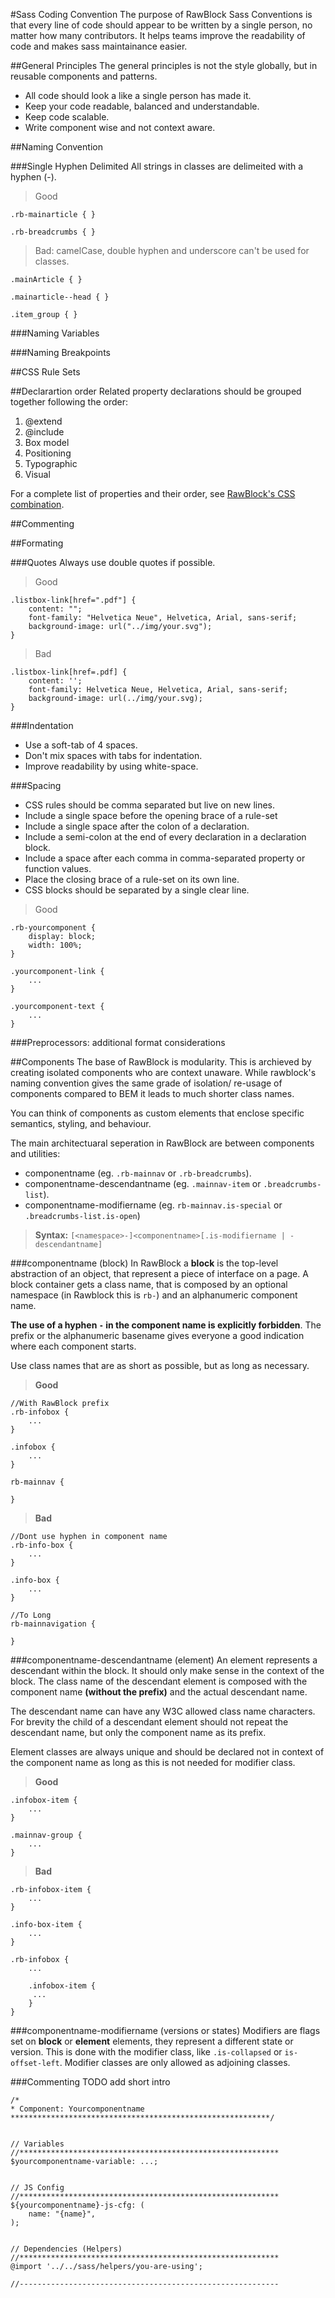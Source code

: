 #Sass Coding Convention
The purpose of RawBlock Sass Conventions is that every line of code should appear to be written by a single person, no matter how many contributors. It helps teams improve the readability of code and makes sass maintainance easier. 

##General Principles
The general principles is not the style globally, but in reusable components and patterns.

- All code should look a like a single person has made it.
- Keep your code readable, balanced and understandable. 
- Keep code scalable.
- Write component wise and not context aware.

##Naming Convention

###Single Hyphen Delimited
All strings in classes are delimeited with a hyphen (-).

> Good

	.rb-mainarticle { }
	
	.rb-breadcrumbs { }
	
> Bad: camelCase, double hyphen and underscore can't be used for classes.

	.mainArticle { }
	
	.mainarticle--head { }
	
	.item_group { }
	

###Naming Variables

###Naming Breakpoints


##CSS Rule Sets

##Declarartion order
Related property declarations should be grouped together following the order:

1. @extend
1. @include
1. Box model
1. Positioning
1. Typographic
1. Visual

For a complete list of properties and their order, see [RawBlock's CSS combination](https://github.com/boffinHouse/rawblock/blob/gh-pages/taskrunner/task-settings/.rawblock-csscomb.json). 

##Commenting

##Formating

###Quotes
Always use double quotes if possible. 

> Good

	.listbox-link[href=".pdf"] {
		content: "";
		font-family: "Helvetica Neue", Helvetica, Arial, sans-serif;
		background-image: url("../img/your.svg");
	}

> Bad

	.listbox-link[href=.pdf] {
		content: '';
		font-family: Helvetica Neue, Helvetica, Arial, sans-serif;
		background-image: url(../img/your.svg);
	}

###Indentation
- Use a soft-tab of 4 spaces.
- Don't mix spaces with tabs for indentation.
- Improve readability by using white-space.

###Spacing
- CSS rules should be comma separated but live on new lines.
- Include a single space before the opening brace of a rule-set
- Include a single space after the colon of a declaration.
- Include a semi-colon at the end of every declaration in a declaration block.
- Include a space after each comma in comma-separated property or function values.
- Place the closing brace of a rule-set on its own line.
- CSS blocks should be separated by a single clear line.

> Good 

	.rb-yourcomponent {
		display: block;
		width: 100%;
	}
	
	.yourcomponent-link {
		...
	}
	
	.yourcomponent-text {
		...
	}
	

###Preprocessors: additional format considerations

##Components
The base of RawBlock is modularity. This is archieved by creating isolated components who are context unaware. While rawblock's naming convention gives the same grade of isolation/ re-usage of components compared to BEM it leads to much shorter class names.

You can think of components as custom elements that enclose specific semantics, styling, and behaviour.


The main architectuaral seperation in RawBlock are between components and utilities:

- componentname (eg. `.rb-mainnav` or `.rb-breadcrumbs`).
- componentname-descendantname (eg. `.mainnav-item` or `.breadcrumbs-list`).
- componentname-modifiername (eg. `rb-mainnav.is-special` or `.breadcrumbs-list.is-open`)


> **Syntax:** `[<namespace>-]<componentname>[.is-modifiername | -descendantname]`

###componentname (block)
In RawBlock a **block** is the top-level abstraction of an object, that represent a piece of interface on a page. A block container gets a class name, that is composed by an optional namespace (in Rawblock this is `rb-`) and an alphanumeric component name. 

**The use of a hyphen `-` in the component name is explicitly forbidden**. The prefix or the alphanumeric basename gives everyone a good indication where each component starts.

Use class names that are as short as possible, but as long as necessary.

> **Good**

	//With RawBlock prefix
	.rb-infobox {
		...
	}
	
	.infobox {
		...
	}
	
	rb-mainnav {
	
	}
	
> **Bad**

	//Dont use hyphen in component name
	.rb-info-box {
		...
	}
	
	.info-box {
		...
	}
	
	//To Long
	rb-mainnavigation {
	
	}
		

###componentname-descendantname (element)
An element represents a descendant within the block. It should only make sense in the context of the block. The class name of the descendant element is composed with the component name **(without the prefix)** and the actual descendant name.

The descendant name can have any W3C allowed class name characters. For brevity the child of a descendant element should not repeat the descendant name, but only the component name as its prefix.

Element classes are always unique and should be declared not in context of the component name as long as this is not needed for modifier class.

> **Good**

	.infobox-item {
		...
	}
	
	.mainnav-group {
		...
	}
	
> **Bad**
	
	.rb-infobox-item {
		...
	}
	
	.info-box-item {
		...
	}
	
	.rb-infobox {
		...
		
		.infobox-item {
		 ...
		}
	}
	

###componentname-modifiername (versions or states)
Modifiers are flags set on **block** or **element** elements, they represent a different state or version. This is done with the modifier class, like `.is-collapsed` or `is-offset-left`. Modifier classes are only allowed as adjoining classes.

###Commenting
TODO add short intro

	/*
 	* Component: Yourcomponentname
	**********************************************************/


	// Variables
	//**********************************************************
	$yourcomponentname-variable: ...;


	// JS Config
	//**********************************************************
	${yourcomponentname}-js-cfg: (
	    name: "{name}",
	);


	// Dependencies (Helpers)
	//**********************************************************
	@import '../../sass/helpers/you-are-using';

	//----------------------------------------------------------


